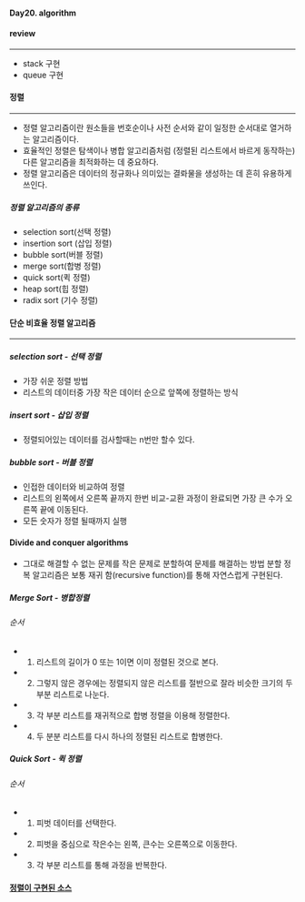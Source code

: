#### **Day20. algorithm**

#### review
***
- stack 구현
- queue 구현

#### 정렬
****
- 정렬 알고리즘이란 원소들을 번호순이나 사전 순서와 같이 일정한 순서대로 열거하는 알고리즘이다.
- 효율적인 정렬은 탐색이나 병합 알고리즘처럼 (정렬된 리스트에서 바르게 동작하는) 다른 알고리즘을 최적화하는 데 중요하다.
- 정렬 알고리즘은 데이터의 정규화나 의미있는 결롸물을 생성하는 데 흔히 유용하게 쓰인다.

##### 정렬 알고리즘의 종류

- selection sort(선택 정렬)
- insertion sort (삽입 정렬)
- bubble sort(버블 정렬)
- merge sort(합병 정렬)
- quick sort(퀵 정렬)
- heap sort(힙 정렬)
- radix sort (기수 정렬)

#### 단순 비효율 정렬 알고리즘
***
##### selection sort - 선택 정렬

- 가장 쉬운 정렬 방법
- 리스트의 데이터중 가장 작은 데이터 순으로 앞쪽에 정렬하는 방식

##### insert sort - 삽입 정렬

- 정렬되어있는 데이터를 검사할때는 n번만 할수 있다.

##### bubble sort - 버블 정렬

- 인접한 데이터와 비교하여 정렬
- 리스트의 왼쪽에서 오른쪽 끝까지 한번 비교-교환 과정이 완료되면 가장 큰 수가 오른쪽 끝에 이동된다.
- 모든 숫자가 정렬 될때까지 실행

#### Divide and conquer algorithms

- 그대로 해결할 수 없는 문제를 작은 문제로 분할하여 문제를 해결하는 방법
분할 정복 알고리즘은 보통 재귀 함(recursive function)를 통해 자연스럽게 구현된다.

##### Merge Sort - 병합정렬

###### 순서

- 1. 리스트의 길이가 0 또는 1이면 이미 정렬된 것으로 본다.
- 2. 그렇지 않은 경우에는 정렬되지 않은 리스트를 절반으로 잘라 비슷한 크기의 두 부분 리스트로 나눈다.
- 3. 각 부분 리스트를 재귀적으로 합병 정렬을 이용해 정렬한다.
- 4. 두 분분 리스트를 다시 하나의 정렬된 리스트로 합병한다.

##### Quick Sort - 퀵 정렬

###### 순서

- 1. 피벗 데이터를 선택한다.
- 2. 피벗을 중심으로 작은수는 왼쪽, 큰수는 오른쪽으로 이동한다.
- 3. 각 부분 리스트를 통해 과정을 반복한다.

#### [정렬이 구현된 소스](https://github.com/jakouk/iOS_School_kiminy/tree/master/Class/%5B10:07%5DAlgorithm/Algorithm/Algorithm)
